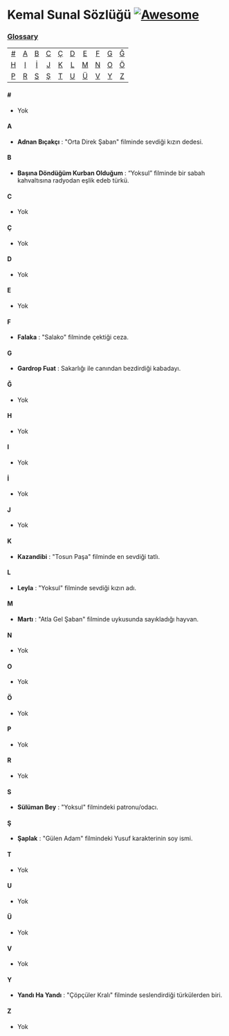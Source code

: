 # Kemal Sunal Sözlüğü [![Awesome](https://cdn.rawgit.com/sindresorhus/awesome/d7305f38d29fed78fa85652e3a63e154dd8e8829/media/badge.svg)](https://github.com/sindresorhus/awesome)
### [Glossary](#glossary)
|     |     |     |     |     |     |     |     |     |     |
|:-:  |:-:  |:-:  |:-:  |:-:  |:-:  |:-:  |:-:  |:-:  |:-:  |
| [#](#) 	| [A](#a) 	| [B](#b) 	| [C](#c) | [Ç](#ç) 	| [D](#d) 	| [E](#e) 	| [F](#f) | [G](#g) | [Ğ](#ğ)  	
| [H](#h) | [I](#ı)   | [İ](#i) 	| [J](#j) | [K](#k)   | [L](#l)   | [M](#m)   | [N](#n) | [O](#o) | [Ö](#ö)
| [P](#p) | [R](#r)   | [S](#s) 	| [Ş](#ş) | [T](#t)   | [U](#u)   | [Ü](#ü)   | [V](#v) | [Y](#y) | [Z](#z)

#### \#
* Yok

#### A
* **Adnan Bıçakçı** : "Orta Direk Şaban" filminde sevdiği kızın dedesi.

#### B
* **Başına Döndüğüm Kurban Olduğum** : “Yoksul” filminde bir sabah kahvaltısına radyodan eşlik edeb türkü.

#### C
* Yok

#### Ç
* Yok

#### D
* Yok

#### E
* Yok

#### F
* **Falaka** : "Salako" filminde çektiği ceza.
  
#### G
* **Gardrop Fuat** : Sakarlığı ile canından bezdirdiği kabadayı.

#### Ğ
* Yok
  
#### H
* Yok

#### I
* Yok

#### İ
* Yok

#### J
* Yok

#### K
* **Kazandibi** : "Tosun Paşa" filminde en sevdiği tatlı.

#### L
* **Leyla** : "Yoksul" filminde sevdiği kızın adı.

#### M
* **Martı** : "Atla Gel Şaban" filminde uykusunda sayıkladığı hayvan.

#### N
* Yok

#### O
* Yok

#### Ö
* Yok

#### P
* Yok

#### R
* Yok

#### S 
* **Sülüman Bey** : "Yoksul" filmindeki patronu/odacı.

#### Ş 
* **Şaplak** : "Gülen Adam" filmindeki Yusuf karakterinin soy ismi.

#### T
* Yok

#### U
* Yok

#### Ü
* Yok

#### V
* Yok

#### Y
* **Yandı Ha Yandı** : "Çöpçüler Kralı" filminde seslendirdiği türkülerden biri.

#### Z
* Yok
